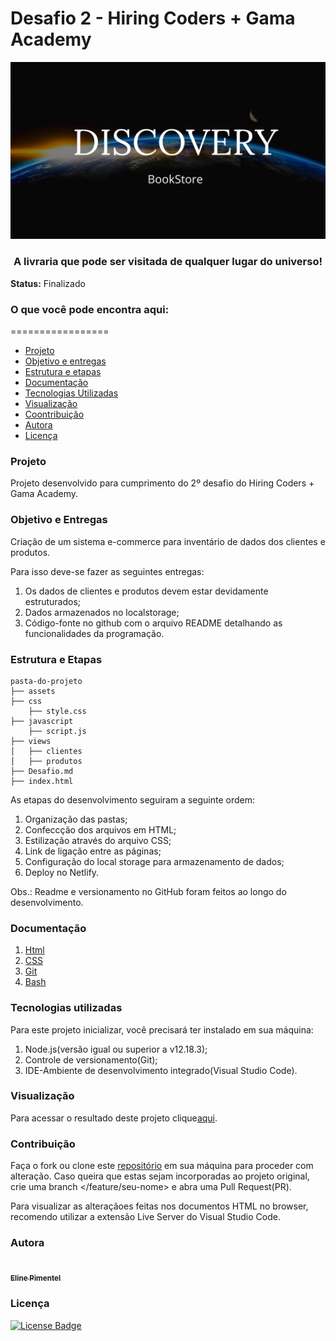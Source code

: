 # Desafio 2 - Hiring Coders + Gama Academy

<center><img src="./assets/logo.png"></center>
<center><h3>A livraria que pode ser visitada de qualquer lugar do universo!</h3></center>


**Status:** Finalizado

### O que você pode encontra aqui:

=================
<!--ts-->
   * [Projeto](#Projeto)
   * [Objetivo e entregas](#Objetivo-e-Entregas)
   * [Estrutura e etapas](#Estrutura-e-Etapas)
   * [Documentação](#Documentação)
   * [Tecnologias Utilizadas](#Tecnologias-Utilizadas)
   * [Visualização](Visualização)
   * [Coontribuição](#Contribuição) 
   * [Autora](#Autora)
   * [Licença](#Licença)
 <!--te-->

### Projeto

Projeto desenvolvido para cumprimento do 2º desafio do Hiring Coders + Gama Academy.

### Objetivo e Entregas

Criação de um sistema e-commerce para inventário de dados dos clientes e produtos.

Para isso deve-se fazer as seguintes entregas:

1. Os dados de clientes e produtos devem estar devidamente estruturados;
2. Dados armazenados no localstorage;
3. Código-fonte no github com o arquivo README detalhando as funcionalidades da programação.

### Estrutura e Etapas

```
pasta-do-projeto
├── assets
├── css
    ├── style.css
├── javascript
    ├── script.js
├── views
│   ├── clientes
│   ├── produtos
├── Desafio.md
├── index.html

```

As etapas do desenvolvimento seguiram a seguinte ordem:

1. Organização das pastas;
2. Confeccção dos arquivos em HTML;
3. Estilização através do arquivo CSS;
4. Link de ligação entre as páginas;
5. Configuração do local storage para armazenamento de dados;
6. Deploy no Netlify.

Obs.: Readme e versionamento no GitHub foram feitos ao longo do desenvolvimento.

### Documentação

1. [Html](https://html.com/html5/)
2. [CSS](https://www.tutorialspoint.com/css/css3_tutorial.htm)
3. [Git](https://git-scm.com/doc)
4. [Bash](https://www.atlassian.com/git/tutorials/git-bash)

### Tecnologias utilizadas   

Para este projeto inicializar, você precisará ter instalado em sua máquina:

1. Node.js(versão igual ou superior a v12.18.3);
2. Controle de versionamento(Git);
3. IDE-Ambiente de desenvolvimento integrado(Visual Studio Code).

### Visualização

Para acessar o resultado deste projeto clique[aqui]().

### Contribuição

Faça o fork ou clone este [repositório](https://github.com/eline-create/desafio2-Hiring-Coders-Gama) em sua máquina para proceder com alteração. Caso queira que estas sejam incorporadas ao projeto original, crie uma branch </feature/seu-nome> e abra uma Pull Request(PR).

Para visualizar as alteraçãoes feitas nos documentos HTML no browser, recomendo utilizar a extensão Live Server do Visual Studio Code.

### Autora

<a href="https://github.com/eline-create">
 <img style="border-radius: 50%;" src="https://avatars0.githubusercontent.com/u/68877353?s=460&u=b3872c3c1f3f726e4a3195e4e46054019e90c962&v=4" width="100px;" alt=""/>
 <br />
 <sub><b>Eline Pimentel</b></sub></a> 

### Licença
[![License Badge](https://img.shields.io/github/license/eline-create/projetoFinal?style=plastic)](License.md)



